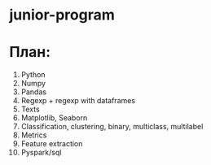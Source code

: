 # junior-program

# План:
1. Python
2. Numpy
3. Pandas
4. Regexp + regexp with dataframes
5. Texts
6. Matplotlib, Seaborn
7. Classification, clustering, binary, multiclass, multilabel
8. Metrics
9. Feature extraction
10. Pyspark/sql